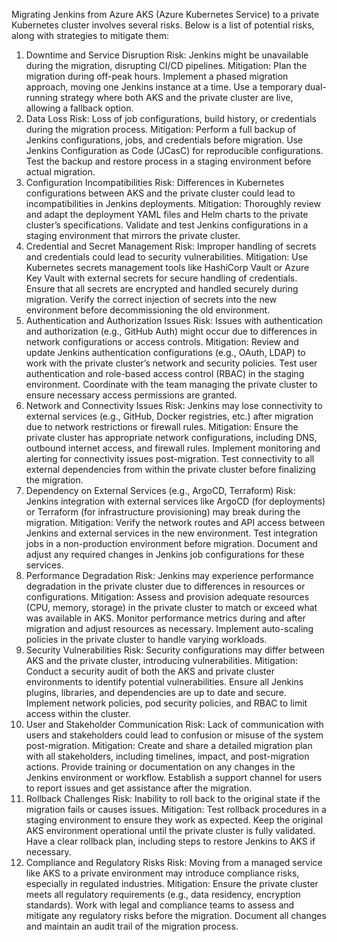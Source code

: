 Migrating Jenkins from Azure AKS (Azure Kubernetes Service) to a private Kubernetes cluster involves several risks. Below is a list of potential risks, along with strategies to mitigate them:

1. Downtime and Service Disruption
Risk: Jenkins might be unavailable during the migration, disrupting CI/CD pipelines.
Mitigation:
Plan the migration during off-peak hours.
Implement a phased migration approach, moving one Jenkins instance at a time.
Use a temporary dual-running strategy where both AKS and the private cluster are live, allowing a fallback option.
2. Data Loss
Risk: Loss of job configurations, build history, or credentials during the migration process.
Mitigation:
Perform a full backup of Jenkins configurations, jobs, and credentials before migration.
Use Jenkins Configuration as Code (JCasC) for reproducible configurations.
Test the backup and restore process in a staging environment before actual migration.
3. Configuration Incompatibilities
Risk: Differences in Kubernetes configurations between AKS and the private cluster could lead to incompatibilities in Jenkins deployments.
Mitigation:
Thoroughly review and adapt the deployment YAML files and Helm charts to the private cluster’s specifications.
Validate and test Jenkins configurations in a staging environment that mirrors the private cluster.
4. Credential and Secret Management
Risk: Improper handling of secrets and credentials could lead to security vulnerabilities.
Mitigation:
Use Kubernetes secrets management tools like HashiCorp Vault or Azure Key Vault with external secrets for secure handling of credentials.
Ensure that all secrets are encrypted and handled securely during migration.
Verify the correct injection of secrets into the new environment before decommissioning the old environment.
5. Authentication and Authorization Issues
Risk: Issues with authentication and authorization (e.g., GitHub Auth) might occur due to differences in network configurations or access controls.
Mitigation:
Review and update Jenkins authentication configurations (e.g., OAuth, LDAP) to work with the private cluster’s network and security policies.
Test user authentication and role-based access control (RBAC) in the staging environment.
Coordinate with the team managing the private cluster to ensure necessary access permissions are granted.
6. Network and Connectivity Issues
Risk: Jenkins may lose connectivity to external services (e.g., GitHub, Docker registries, etc.) after migration due to network restrictions or firewall rules.
Mitigation:
Ensure the private cluster has appropriate network configurations, including DNS, outbound internet access, and firewall rules.
Implement monitoring and alerting for connectivity issues post-migration.
Test connectivity to all external dependencies from within the private cluster before finalizing the migration.
7. Dependency on External Services (e.g., ArgoCD, Terraform)
Risk: Jenkins integration with external services like ArgoCD (for deployments) or Terraform (for infrastructure provisioning) may break during the migration.
Mitigation:
Verify the network routes and API access between Jenkins and external services in the new environment.
Test integration jobs in a non-production environment before migration.
Document and adjust any required changes in Jenkins job configurations for these services.
8. Performance Degradation
Risk: Jenkins may experience performance degradation in the private cluster due to differences in resources or configurations.
Mitigation:
Assess and provision adequate resources (CPU, memory, storage) in the private cluster to match or exceed what was available in AKS.
Monitor performance metrics during and after migration and adjust resources as necessary.
Implement auto-scaling policies in the private cluster to handle varying workloads.
9. Security Vulnerabilities
Risk: Security configurations may differ between AKS and the private cluster, introducing vulnerabilities.
Mitigation:
Conduct a security audit of both the AKS and private cluster environments to identify potential vulnerabilities.
Ensure all Jenkins plugins, libraries, and dependencies are up to date and secure.
Implement network policies, pod security policies, and RBAC to limit access within the cluster.
10. User and Stakeholder Communication
Risk: Lack of communication with users and stakeholders could lead to confusion or misuse of the system post-migration.
Mitigation:
Create and share a detailed migration plan with all stakeholders, including timelines, impact, and post-migration actions.
Provide training or documentation on any changes in the Jenkins environment or workflow.
Establish a support channel for users to report issues and get assistance after the migration.
11. Rollback Challenges
Risk: Inability to roll back to the original state if the migration fails or causes issues.
Mitigation:
Test rollback procedures in a staging environment to ensure they work as expected.
Keep the original AKS environment operational until the private cluster is fully validated.
Have a clear rollback plan, including steps to restore Jenkins to AKS if necessary.
12. Compliance and Regulatory Risks
Risk: Moving from a managed service like AKS to a private environment may introduce compliance risks, especially in regulated industries.
Mitigation:
Ensure the private cluster meets all regulatory requirements (e.g., data residency, encryption standards).
Work with legal and compliance teams to assess and mitigate any regulatory risks before the migration.
Document all changes and maintain an audit trail of the migration process.
